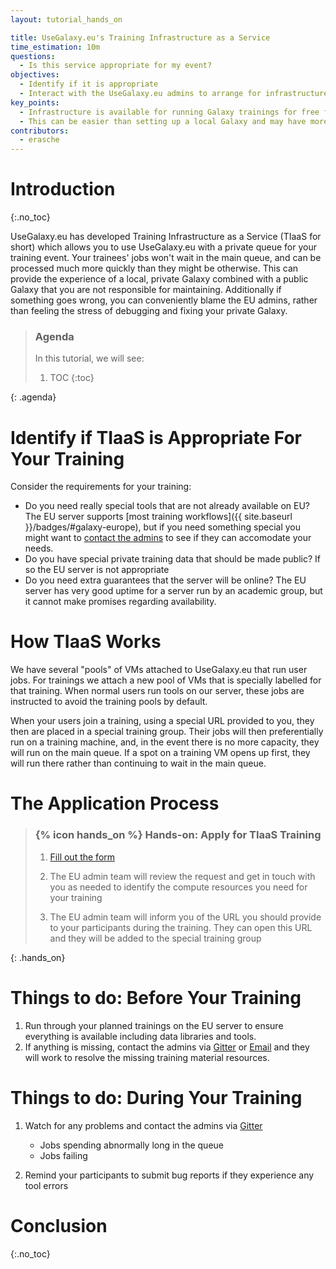 ```yaml
---
layout: tutorial_hands_on

title: UseGalaxy.eu's Training Infrastructure as a Service
time_estimation: 10m
questions:
  - Is this service appropriate for my event?
objectives:
  - Identify if it is appropriate
  - Interact with the UseGalaxy.eu admins to arrange for infrastructure
key_points:
  - Infrastructure is available for running Galaxy trainings for free from UseGalaxy.eu
  - This can be easier than setting up a local Galaxy and may have more resources available
contributors:
  - erasche
---
```


# Introduction
{:.no_toc}

UseGalaxy.eu has developed Training Infrastructure as a Service (TIaaS for short) which allows you to use UseGalaxy.eu with a private queue for your training event. Your trainees' jobs won't wait in the main queue, and can be processed much more quickly than they might be otherwise. This can provide the experience of a local, private Galaxy combined with a public Galaxy that you are not responsible for maintaining. Additionally if something goes wrong, you can conveniently blame the EU admins, rather than feeling the stress of debugging and fixing your private Galaxy.

> ### Agenda
>
> In this tutorial, we will see:
>
> 1. TOC
> {:toc}
>
{: .agenda}

# Identify if TIaaS is Appropriate For Your Training

Consider the requirements for your training:

- Do you need really special tools that are not already available on EU? The EU server supports [most training workflows]({{ site.baseurl }}/badges/#galaxy-europe), but if you need something special you might want to [contact the admins](mailto:contact@usegalaxy.eu) to see if they can accomodate your needs.
- Do you have special private training data that should be made public? If so the EU server is not appropriate
- Do you need extra guarantees that the server will be online? The EU server has very good uptime for a server run by an academic group, but it cannot make promises regarding availability.

# How TIaaS Works

We have several "pools" of VMs attached to UseGalaxy.eu that run user jobs. For trainings we attach a new pool of VMs that is specially labelled for that training. When normal users run tools on our server, these jobs are instructed to avoid the training pools by default.

When your users join a training, using a special URL provided to you, they then are placed in a special training group. Their jobs will then preferentially run on a training machine, and, in the event there is no more capacity, they will run on the main queue. If a spot on a training VM opens up first, they will run there rather than continuing to wait in the main queue.

# The Application Process

> ### {% icon hands_on %} Hands-on: Apply for TIaaS Training
>
> 1. [Fill out the form](https://usegalaxy.eu/request-tiaas)
>
> 2. The EU admin team will review the request and get in touch with you as needed to identify the compute resources you need for your training
>
> 3. The EU admin team will inform you of the URL you should provide to your participants during the training. They can open this URL and they will be added to the special training group
>
{: .hands_on}

# Things to do: Before Your Training

1. Run through your planned trainings on the EU server to ensure everything is available including data libraries and tools.
2. If anything is missing, contact the admins via [Gitter](https://gitter.im/usegalaxy-eu/Lobby) or [Email](mailto:contact@usegalaxy.eu) and they will work to resolve the missing training material resources.

# Things to do: During Your Training

1. Watch for any problems and contact the admins via [Gitter](https://gitter.im/usegalaxy-eu/Lobby)

   - Jobs spending abnormally long in the queue
   - Jobs failing

2. Remind your participants to submit bug reports if they experience any tool errors

# Conclusion
{:.no_toc}
